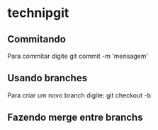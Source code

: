 # technipgit

## Commitando

Para commitar digite git commit -m 'mensagem'

## Usando branches

Para criar um novo branch digite: git checkout -b <nome do branch>

## Fazendo merge entre branchs
